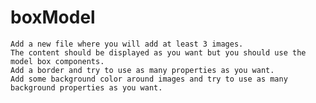 # boxModel
    Add a new file where you will add at least 3 images. 
    The content should be displayed as you want but you should use the model box components. 
    Add a border and try to use as many properties as you want. 
    Add some background color around images and try to use as many background properties as you want.